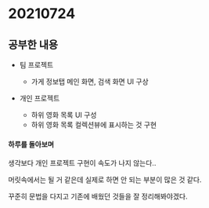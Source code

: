 # 20210724

## 공부한 내용
+ 팀 프로젝트
  - 가게 정보탭 메인 화면, 검색 화면 UI 구상

+ 개인 프로젝트
  - 하위 영화 목록 UI 구성
  - 하위 영화 목록 컬렉션뷰에 표시하는 것 구현

#### 하루를 돌아보며
생각보다 개인 프로젝트 구현이 속도가 나지 않는다..

머릿속에서는 될 거 같은데 실제로 하면 안 되는 부분이 많은 것 같다.

꾸준히 문법을 다지고 기존에 배웠던 것들을 잘 정리해봐야겠다.
